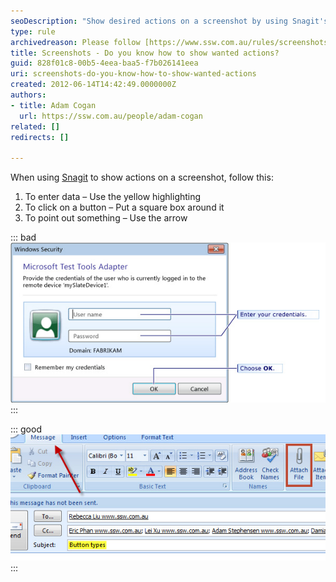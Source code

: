 ```yaml
---
seoDescription: "Show desired actions on a screenshot by using Snagit's yellow highlighting for entering data, square boxes for clicking buttons, and arrows to point out important details."
type: rule
archivedreason: Please follow [https://www.ssw.com.au/rules/screenshots-add-branding](/rules/screenshots-add-branding)
title: Screenshots - Do you know how to show wanted actions?
guid: 828f01c8-00b5-4eea-baa5-f7b026141eea
uri: screenshots-do-you-know-how-to-show-wanted-actions
created: 2012-06-14T14:42:49.0000000Z
authors:
- title: Adam Cogan
  url: https://ssw.com.au/people/adam-cogan
related: []
redirects: []

---
```


When using [Snagit](http://www.techsmith.com/snagit.html) to show actions on a screenshot, follow this:

1. To enter data – Use the yellow highlighting
2. To click on a button – Put a square box around it
3. To point out something  – Use the arrow

<!--endintro-->

::: bad  
![Figure: Bad example – There is no visual difference between different actions](snagit-actions-bad.jpg)  
:::

::: good  
![Figure: Good example – This screenshot tells that the user should be on the "Message" tab, click on "Attach File" and edit the subject to be "Button types"](snagit-actions-good.jpg)  
:::
